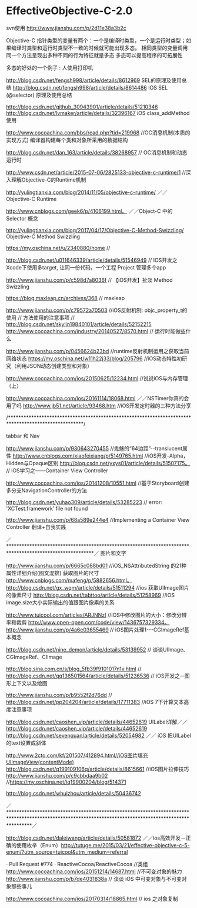 # EffectiveObjective-C-2.0

svn使用 http://www.jianshu.com/p/2d11e38a3b2c



Objective-C 指针类型的变量有两个：一个是编译时类型，一个是运行时类型；如果编译时类型和运行时类型不一致的时候就可能出现多态。
相同类型的变量调用同一个方法呈现出多种不同的行为特征就是多态
多态可以提高程序的可拓展性

多态的好处的一个例子 : 人使用打印机

http://blog.csdn.net/fengsh998/article/details/8612969  SEL的原理及使用总结
http://blog.csdn.net/fengsh998/article/details/8614486  IOS SEL (@selector) 原理及使用总结

http://blog.csdn.net/github_30943901/article/details/51210346 
http://blog.csdn.net/lvmaker/article/details/32396167        iOS class_addMethod使用

http://www.cocoachina.com/bbs/read.php?tid=219968     //OC消息机制(本质的实现方式)   编译器构建每个类和对象所采用的数据结构

http://blog.csdn.net/dan_163/article/details/38268957   // OC消息机制和动态运行时   

http://www.csdn.net/article/2015-07-06/2825133-objective-c-runtime/1 //深入理解Objective-C的Runtime机制

http://yulingtianxia.com/blog/2014/11/05/objective-c-runtime/   ／／Objective-C Runtime

http://www.cnblogs.com/geek6/p/4106199.html。                ／／Object-C 中的Selector 概念


http://yulingtianxia.com/blog/2017/04/17/Objective-C-Method-Swizzling/  Objective-C Method Swizzling


https://my.oschina.net/u/2340880/home  //

http://blog.csdn.net/u011646339/article/details/51546949 // IOS开发之Xcode下使用多target, 让同一份代码，一个工程 Project 管理多个app


http://www.jianshu.com/p/c598d7a8036f  // 【iOS开发】扯淡 Method Swizzling

https://blog.maxleap.cn/archives/368   // maxleap

http://www.jianshu.com/p/c79572a70503 //iOS反射机制: objc_property_t的使用 // 方法使用的注意事项 // http://blog.csdn.net/skylin19840101/article/details/52152215
http://www.cocoachina.com/industry/20140527/8570.html // 运行时能做些什么

http://www.jianshu.com/p/0456624b23bd  //runtime反射机制运用之获取当前网络状态
https://my.oschina.net/w11h22j33/blog/205796    //iOS动态特性初研究（利用JSON动态创建类型和对象）

http://www.cocoachina.com/ios/20150625/12234.html //说说iOS与内存管理（上）





http://www.cocoachina.com/ios/20161114/18068.html ／／NSTimer你真的会用了吗
 http://www.jb51.net/article/93468.htm  //iOS开发定时器的三种方法分享



/*****************************************************************************************************/

tabbar 和  Nav

http://www.jianshu.com/p/930643270455 //鬼魅的“64边距”--translucent属性
http://www.cnblogs.com/xiaofeixiang/p/5149765.html  //iOS开发-Alpha，Hidden与Opaque区别
http://blog.csdn.net/yxys01/article/details/51507175。 // iOS学习之——Container View Controller

http://www.cocoachina.com/ios/20141208/10551.html //基于Storyboard创建多分支NavigationController的方法

http://blog.csdn.net/yuhao309/article/details/53285223 // error: 'XCTest.framework’ file not found

 http://www.jianshu.com/p/68a589e244e4 //Implementing a Container View Controller 翻译+自我实践


／*********************************************************************************************************／
图片和文字

http://www.jianshu.com/p/6665c088bd01 //iOS_NSAttributedString 的21种属性详细介绍(图文混排)
获取图片的尺寸
http://www.cnblogs.com/mafeng/p/5882656.html。
http://blog.csdn.net/gx_wqm/article/details/51511294  //ios 获取UIImage图片的像素尺寸
http://blog.csdn.net/tabttoo/article/details/51258969  //iOS image.size大小实际输出的值跟图片像素的关系

http://www.tuicool.com/articles/ARJNNzI               //IOS中修改图片的大小：修改分辨率和裁剪
http://www.open-open.com/code/view/1436757329334。 
http://www.jianshu.com/p/4a6e03655469                 // iOS图片处理1---CGImageRef基本概念

http://blog.csdn.net/nine_demon/article/details/53139952  // 谈谈UIImage、CGImageRef、CIImage

http://blog.sina.com.cn/s/blog_5fb39f9101017n1v.html        // 
http://blog.csdn.net/qq136501564/article/details/51236536   // iOS开发之--图形上下文以及绘图


http://www.jianshu.com/p/b9552f2d76dd //
http://blog.csdn.net/pp204204/article/details/17711383 //iOS 7下计算文本高度注意事项

http://blog.csdn.net/caoshen_vip/article/details/44652619  UILabel详解／／http://blog.csdn.net/caoshen_vip/article/details/44652619
http://blog.csdn.net/sevenquan/article/details/52054982  ／／  iOS 把UILabel的text设置成斜体

http://www.2cto.com/kf/201507/412894.html//iOS图片填充UIImageView(contentMode)
http://blog.csdn.net/q199109106q/article/details/8615661 //iOS图片拉伸技巧  http://www.jianshu.com/p/c9cbbdaa9b02 //https://my.oschina.net/iq19900204/blog/514371

http://blog.csdn.net/whuizhou/article/details/50436742


／********************************************************************************************************************************************************／

http://blog.csdn.net/daleiwang/article/details/50581872 ／／ios高效开发－正确的使用枚举（Enum）http://tutuge.me/2015/03/21/effective-objective-c-5-enum/?utm_source=tuicool&utm_medium=referral

· Pull Request #774 · ReactiveCocoa/ReactiveCocoa //类组
http://www.cocoachina.com/ios/20151214/14687.html //不可变对象的魅力
http://www.jianshu.com/p/b7de4031838a // 谈谈 iOS 中可变对象与不可变对象那些事儿

http://www.cocoachina.com/ios/20170314/18865.html // ios 之对象复制

